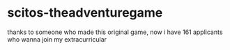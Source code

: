 # scitos-theadventuregame
thanks to someone who made this original game, now i have 161 applicants who wanna join my extracurricular
